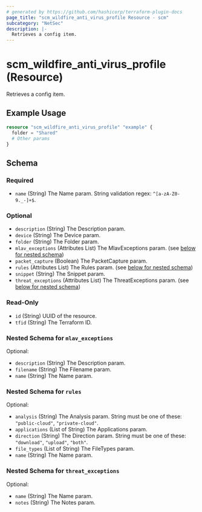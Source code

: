 ```yaml
---
# generated by https://github.com/hashicorp/terraform-plugin-docs
page_title: "scm_wildfire_anti_virus_profile Resource - scm"
subcategory: "NetSec"
description: |-
  Retrieves a config item.
---
```


# scm_wildfire_anti_virus_profile (Resource)

Retrieves a config item.

## Example Usage

```terraform
resource "scm_wildfire_anti_virus_profile" "example" {
  folder = "Shared"
  # Other params
}
```

<!-- schema generated by tfplugindocs -->
## Schema

### Required

- `name` (String) The Name param. String validation regex: `^[a-zA-Z0-9._-]+$`.

### Optional

- `description` (String) The Description param.
- `device` (String) The Device param.
- `folder` (String) The Folder param.
- `mlav_exceptions` (Attributes List) The MlavExceptions param. (see [below for nested schema](#nestedatt--mlav_exceptions))
- `packet_capture` (Boolean) The PacketCapture param.
- `rules` (Attributes List) The Rules param. (see [below for nested schema](#nestedatt--rules))
- `snippet` (String) The Snippet param.
- `threat_exceptions` (Attributes List) The ThreatExceptions param. (see [below for nested schema](#nestedatt--threat_exceptions))

### Read-Only

- `id` (String) UUID of the resource.
- `tfid` (String) The Terraform ID.

<a id="nestedatt--mlav_exceptions"></a>
### Nested Schema for `mlav_exceptions`

Optional:

- `description` (String) The Description param.
- `filename` (String) The Filename param.
- `name` (String) The Name param.


<a id="nestedatt--rules"></a>
### Nested Schema for `rules`

Optional:

- `analysis` (String) The Analysis param. String must be one of these: `"public-cloud"`, `"private-cloud"`.
- `applications` (List of String) The Applications param.
- `direction` (String) The Direction param. String must be one of these: `"download"`, `"upload"`, `"both"`.
- `file_types` (List of String) The FileTypes param.
- `name` (String) The Name param.


<a id="nestedatt--threat_exceptions"></a>
### Nested Schema for `threat_exceptions`

Optional:

- `name` (String) The Name param.
- `notes` (String) The Notes param.
